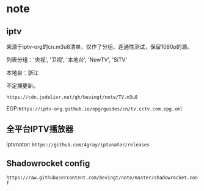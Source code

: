 # note
## iptv
来源于iptv-org的cn.m3u8清单，仅作了分组、连通性测试，保留1080p的源。

列表分组：'央视', '卫视', '本地台', 'NewTV', 'SiTV'

本地台：浙江

不定期更新。

`https://cdn.jsdelivr.net/gh/bevingt/note/TV.m3u8`

EGP:`https://iptv-org.github.io/epg/guides/cn/tv.cctv.com.epg.xml`

## 全平台IPTV播放器
iptvnator:
`https://github.com/4gray/iptvnator/releases`

## Shadowrocket config
`https://raw.githubusercontent.com/bevingt/note/master/shadowrocket.conf`
